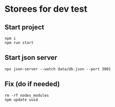 # Storees for dev test

## Start project

```
npm i
npm run start
```

## Start json server

```
npx json-server --watch data/db.json --port 3001
```

## Fix (do if needed)

```
rm -rf nodes_modules
npm update uuid
```
